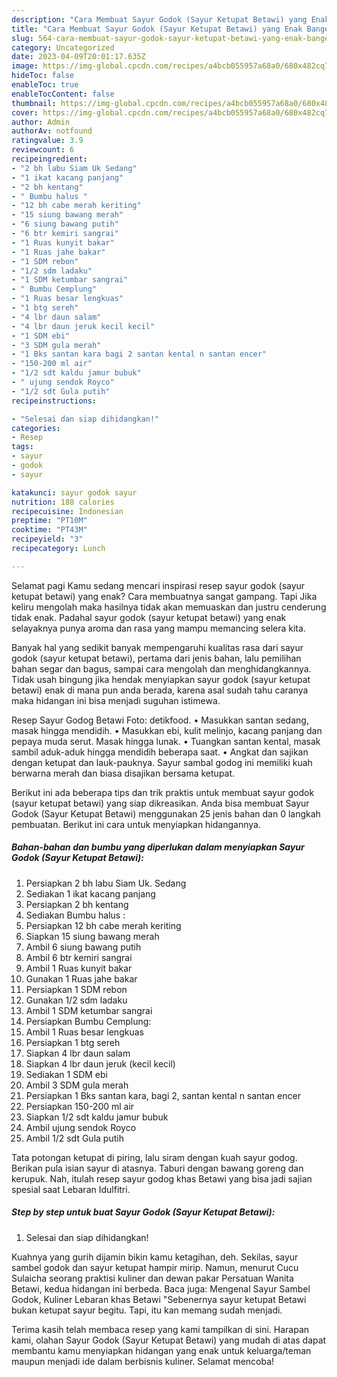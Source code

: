 ```yaml
---
description: "Cara Membuat Sayur Godok (Sayur Ketupat Betawi) yang Enak Banget, Buat Buka Puasa}"
title: "Cara Membuat Sayur Godok (Sayur Ketupat Betawi) yang Enak Banget, Buat Buka Puasa}"
slug: 564-cara-membuat-sayur-godok-sayur-ketupat-betawi-yang-enak-banget-buat-buka-puasa
category: Uncategorized
date: 2023-04-09T20:01:17.635Z
image: https://img-global.cpcdn.com/recipes/a4bcb055957a68a0/680x482cq70/sayur-godok-sayur-ketupat-betawi-foto-resep-utama.jpg
hideToc: false
enableToc: true
enableTocContent: false
thumbnail: https://img-global.cpcdn.com/recipes/a4bcb055957a68a0/680x482cq70/sayur-godok-sayur-ketupat-betawi-foto-resep-utama.jpg
cover: https://img-global.cpcdn.com/recipes/a4bcb055957a68a0/680x482cq70/sayur-godok-sayur-ketupat-betawi-foto-resep-utama.jpg
author: Admin
authorAv: notfound
ratingvalue: 3.9
reviewcount: 6
recipeingredient:
- "2 bh labu Siam Uk Sedang"
- "1 ikat kacang panjang"
- "2 bh kentang"
- " Bumbu halus "
- "12 bh cabe merah keriting"
- "15 siung bawang merah"
- "6 siung bawang putih"
- "6 btr kemiri sangrai"
- "1 Ruas kunyit bakar"
- "1 Ruas jahe bakar"
- "1 SDM rebon"
- "1/2 sdm ladaku"
- "1 SDM ketumbar sangrai"
- " Bumbu Cemplung"
- "1 Ruas besar lengkuas"
- "1 btg sereh"
- "4 lbr daun salam"
- "4 lbr daun jeruk kecil kecil"
- "1 SDM ebi"
- "3 SDM gula merah"
- "1 Bks santan kara bagi 2 santan kental n santan encer"
- "150-200 ml air"
- "1/2 sdt kaldu jamur bubuk"
- " ujung sendok Royco"
- "1/2 sdt Gula putih"
recipeinstructions:

- "Selesai dan siap dihidangkan!"
categories:
- Resep
tags:
- sayur
- godok
- sayur

katakunci: sayur godok sayur 
nutrition: 188 calories
recipecuisine: Indonesian
preptime: "PT10M"
cooktime: "PT43M"
recipeyield: "3"
recipecategory: Lunch

---
```



Selamat pagi Kamu sedang mencari inspirasi resep sayur godok (sayur ketupat betawi) yang enak? Cara membuatnya sangat gampang. Tapi Jika keliru mengolah maka hasilnya tidak akan memuaskan dan justru cenderung tidak enak. Padahal sayur godok (sayur ketupat betawi) yang enak selayaknya punya aroma dan rasa yang mampu memancing selera kita.


Banyak hal yang sedikit banyak mempengaruhi kualitas rasa dari sayur godok (sayur ketupat betawi), pertama dari jenis bahan, lalu pemilihan bahan segar dan bagus, sampai cara mengolah dan menghidangkannya. Tidak usah bingung jika hendak menyiapkan sayur godok (sayur ketupat betawi) enak di mana pun anda berada, karena asal sudah tahu caranya maka hidangan ini bisa menjadi suguhan istimewa.

Resep Sayur Godog Betawi Foto: detikfood. • Masukkan santan sedang, masak hingga mendidih. • Masukkan ebi, kulit melinjo, kacang panjang dan pepaya muda serut. Masak hingga lunak. • Tuangkan santan kental, masak sambil aduk-aduk hingga mendidih beberapa saat. • Angkat dan sajikan dengan ketupat dan lauk-pauknya. Sayur sambal godog ini memiliki kuah berwarna merah dan biasa disajikan bersama ketupat.


Berikut ini ada beberapa tips dan trik praktis untuk membuat sayur godok (sayur ketupat betawi) yang siap dikreasikan. Anda bisa membuat Sayur Godok (Sayur Ketupat Betawi) menggunakan 25 jenis bahan dan 0 langkah pembuatan. Berikut ini cara untuk menyiapkan hidangannya.

<!--inarticleads1-->

##### Bahan-bahan dan bumbu yang diperlukan dalam menyiapkan Sayur Godok (Sayur Ketupat Betawi):

1. Persiapkan 2 bh labu Siam Uk. Sedang
1. Sediakan 1 ikat kacang panjang
1. Persiapkan 2 bh kentang
1. Sediakan  Bumbu halus :
1. Persiapkan 12 bh cabe merah keriting
1. Siapkan 15 siung bawang merah
1. Ambil 6 siung bawang putih
1. Ambil 6 btr kemiri sangrai
1. Ambil 1 Ruas kunyit bakar
1. Gunakan 1 Ruas jahe bakar
1. Persiapkan 1 SDM rebon
1. Gunakan 1/2 sdm ladaku
1. Ambil 1 SDM ketumbar sangrai
1. Persiapkan  Bumbu Cemplung:
1. Ambil 1 Ruas besar lengkuas
1. Persiapkan 1 btg sereh
1. Siapkan 4 lbr daun salam
1. Siapkan 4 lbr daun jeruk (kecil kecil)
1. Sediakan 1 SDM ebi
1. Ambil 3 SDM gula merah
1. Persiapkan 1 Bks santan kara, bagi 2, santan kental n santan encer
1. Persiapkan 150-200 ml air
1. Siapkan 1/2 sdt kaldu jamur bubuk
1. Ambil  ujung sendok Royco
1. Ambil 1/2 sdt Gula putih


Tata potongan ketupat di piring, lalu siram dengan kuah sayur godog. Berikan pula isian sayur di atasnya. Taburi dengan bawang goreng dan kerupuk. Nah, itulah resep sayur godog khas Betawi yang bisa jadi sajian spesial saat Lebaran Idulfitri. 

<!--inarticleads2-->

##### Step by step untuk buat Sayur Godok (Sayur Ketupat Betawi):


1. Selesai dan siap dihidangkan!

Kuahnya yang gurih dijamin bikin kamu ketagihan, deh. Sekilas, sayur sambel godok dan sayur ketupat hampir mirip. Namun, menurut Cucu Sulaicha seorang praktisi kuliner dan dewan pakar Persatuan Wanita Betawi, kedua hidangan ini berbeda. Baca juga: Mengenal Sayur Sambel Godok, Kuliner Lebaran khas Betawi &#34;Sebenernya sayur ketupat Betawi bukan ketupat sayur begitu. Tapi, itu kan memang sudah menjadi. 

Terima kasih telah membaca resep yang kami tampilkan di sini. Harapan kami, olahan Sayur Godok (Sayur Ketupat Betawi) yang mudah di atas dapat membantu kamu menyiapkan hidangan yang enak untuk keluarga/teman maupun menjadi ide dalam berbisnis kuliner. Selamat mencoba!
